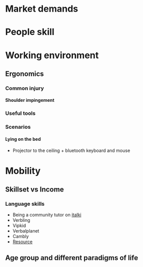 # Market demands
# People skill
# Working environment
## Ergonomics
### Common injury
#### Shoulder impingement
### Useful tools
### Scenarios
#### Lying on the bed
- Projector to the ceiling + bluetooth keyboard and mouse
# Mobility
## Skillset vs Income
### Language skills
- Being a community tutor on [italki](https://teach.italki.com/) 
- Verbling
- Vipkid
- Verbalplanet
- Cambly
- [Resource](http://foreignlanguagecollective.com/make-30-hour-teaching-languages-online-websites/)
## Age group and different paradigms of life